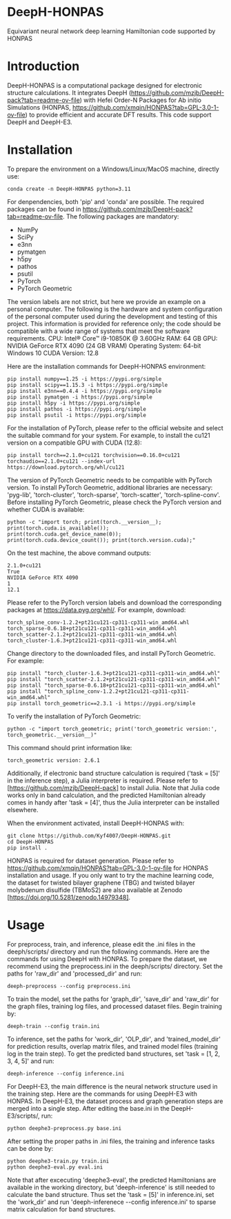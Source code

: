 # DeepH-HONPAS
Equivariant neural network deep learning Hamiltonian code supported by HONPAS

# Introduction
DeepH-HONPAS is a computational package designed for electronic structure calculations. It integrates DeepH (https://github.com/mzjb/DeepH-pack?tab=readme-ov-file) with Hefei Order-N Packages for Ab initio Simulations (HONPAS, https://github.com/xmqin/HONPAS?tab=GPL-3.0-1-ov-file) to provide efficient and accurate DFT results. This code support DeepH and DeepH-E3.

# Installation

To prepare the environment on a Windows/Linux/MacOS machine, directly use:
```
conda create -n DeepH-HONPAS python=3.11
```
For denpendencies, both 'pip' and 'conda' are possible. The required packages can be found in https://github.com/mzjb/DeepH-pack?tab=readme-ov-file. The following packages are mandatory:
- NumPy
- SciPy
- e3nn
- pymatgen
- h5py
- pathos
- psutil
- PyTorch
- PyTorch Geometric

The version labels are not strict, but here we provide an example on a personal computer. The following is the hardware and system configuration of the personal computer used during the development and testing of this project. This information is provided for reference only; the code should be compatible with a wide range of systems that meet the software requirements.
CPU: Intel® Core™ i9-10850K @ 3.60GHz
RAM: 64 GB
GPU: NVIDIA GeForce RTX 4090 (24 GB VRAM)
Operating System: 64-bit Windows 10
CUDA Version: 12.8

Here are the installation commands for DeepH-HONPAS environment:
```
pip install numpy==1.25 -i https://pypi.org/simple
pip install scipy==1.15.3 -i https://pypi.org/simple
pip install e3nn==0.4.4 -i https://pypi.org/simple
pip install pymatgen -i https://pypi.org/simple
pip install h5py -i https://pypi.org/simple
pip install pathos -i https://pypi.org/simple
pip install psutil -i https://pypi.org/simple
```
For the installation of PyTorch, please refer to the official website and select the suitable command for your system. For example, to install the cu121 version on a compatible GPU with CUDA (12.8):
```
pip install torch==2.1.0+cu121 torchvision==0.16.0+cu121 torchaudio==2.1.0+cu121 --index-url https://download.pytorch.org/whl/cu121
```
The version of PyTorch Geometric needs to be compatible with PyTorch version. To install PyTorch Geometric, additional libraries are necessary: 'pyg-lib', 'torch-cluster', 'torch-sparse', 'torch-scatter', 'torch-spline-conv'. Before installing PyTorch Geometric, please check the PyTorch version and whether CUDA is available:
```
python -c "import torch; print(torch.__version__); print(torch.cuda.is_available()); print(torch.cuda.get_device_name(0)); print(torch.cuda.device_count()); print(torch.version.cuda);"
```
On the test machine, the above command outputs:
```
2.1.0+cu121
True
NVIDIA GeForce RTX 4090
1
12.1
```
Please refer to the PyTorch version labels and download the corresponding packages at https://data.pyg.org/whl/. For example, download:
```
torch_spline_conv-1.2.2+pt21cu121-cp311-cp311-win_amd64.whl
torch_sparse-0.6.18+pt21cu121-cp311-cp311-win_amd64.whl
torch_scatter-2.1.2+pt21cu121-cp311-cp311-win_amd64.whl
torch_cluster-1.6.3+pt21cu121-cp311-cp311-win_amd64.whl
```
Change directory to the downloaded files, and install PyTorch Geometric. For example:
```
pip install "torch_cluster-1.6.3+pt21cu121-cp311-cp311-win_amd64.whl"
pip install "torch_scatter-2.1.2+pt21cu121-cp311-cp311-win_amd64.whl"
pip install "torch_sparse-0.6.18+pt21cu121-cp311-cp311-win_amd64.whl"
pip install "torch_spline_conv-1.2.2+pt21cu121-cp311-cp311-win_amd64.whl"
pip install torch_geometric==2.3.1 -i https://pypi.org/simple
```
To verify the installation of PyTorch Geometric:
```
python -c "import torch_geometric; print('torch_geometric version:', torch_geometric.__version__)"
```
This command should print information like:
```
torch_geometric version: 2.6.1
```

Additionally, if electronic band structure calculation is required ('task = [5]' in the inference step), a Julia interpreter is required. Please refer to [https://github.com/mzjb/DeepH-pack] to install Julia. Note that Julia code works only in band calculation, and the predicted Hamiltonian already comes in handy after 'task = [4]', thus the Julia interpreter can be installed elsewhere.

When the environment activated, install DeepH-HONPAS with:
```
git clone https://github.com/Kyf4007/DeepH-HONPAS.git
cd DeepH-HONPAS
pip install .
```

HONPAS is required for dataset generation. Please refer to https://github.com/xmqin/HONPAS?tab=GPL-3.0-1-ov-file for HONPAS installation and usage.
If you only want to try the machine learning code, the dataset for twisted bilayer graphene (TBG) and twisted bilayer molybdenum disulfide (TBMoS2) are also available at Zenodo [https://doi.org/10.5281/zenodo.14979348].

# Usage

For preprocess, train, and inference, please edit the .ini files in the deeph/scripts/ directory and run the following commands. Here are the commands for using DeepH with HONPAS.
To prepare the dataset, we recommend using the preprocess.ini in the deeph/scripts/ directory. Set the paths for 'raw_dir' and 'processed_dir' and run:
```
deeph-preprocess --config preprocess.ini
```
To train the model, set the paths for 'graph_dir', 'save_dir' and 'raw_dir' for the graph files, training log files, and processed dataset files. Begin training by:
```
deeph-train --config train.ini
```
To inference, set the paths for 'work_dir', 'OLP_dir', and 'trained_model_dir' for prediction results, overlap matrix files, and trained model files (training log in the train step). To get the predicted band structures, set 'task = [1, 2, 3, 4, 5]' and run:
```
deeph-inference --config inference.ini
```

For DeepH-E3, the main difference is the neural network structure used in the training step. Here are the commands for using DeepH-E3 with HONPAS.
In DeepH-E3, the dataset process and graph generation steps are merged into a single step. After editing the base.ini in the DeepH-E3/scripts/, run:
```
python deephe3-preprocess.py base.ini
```
After setting the proper paths in .ini files, the training and inference tasks can be done by:
```
python deephe3-train.py train.ini
python deephe3-eval.py eval.ini
```
Note that after excecuting 'deephe3-eval', the predicted Hamiltonians are available in the working directory, but 'deeph-inference' is still needed to calculate the band structure. Thus set the 'task = [5]' in inference.ini, set the 'work_dir' and run 'deeph-inferenece --config inference.ini' to sparse matrix calculation for band structures.

